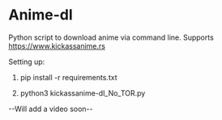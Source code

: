# Anime-dl
Python script to download anime via command line.
Supports https://www.kickassanime.rs 

Setting up:
1. pip install -r requirements.txt

2. python3 kickassanime-dl_No_TOR.py

--Will add a video soon--
